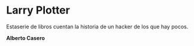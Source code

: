 # Larry Plotter

Estaserie de libros cuentan la historia de un hacker de los que hay pocos.

**Alberto Casero**

